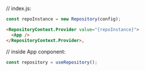 // index.js:

```typescript
const repoInstance = new Repository(config);
```

```html
<RepositoryContext.Provider value="{repoInstance}">
  <App />
</RepositoryContext.Provider>,
```

// inside App conponent:

```typescript
const repository = useRepository();
```
